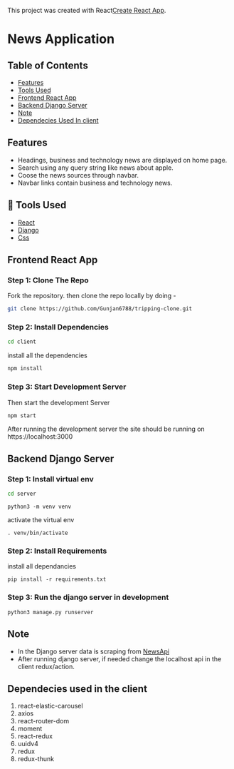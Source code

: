This project was created with React[Create React App](https://github.com/facebook/create-react-app).

# News Application


## Table of Contents
- [Features](#features)
- [Tools Used](#tools-used)
- [Frontend React App](#frontend-react-app)
- [Backend Django Server](#backend-django-server)
- [Note](#note)
- [Dependecies Used In client](dependecies-used-in-client)


## Features
- Headings, business and technology news are displayed on home page.
- Search using any query string like news about apple.
- Coose the news sources through navbar.
- Navbar links contain business and technology news.


## :wrench: Tools Used
- [React](http://reactjs.org/)
- [Django](https://docs.djangoproject.com/en/3.1/)
- [Css](https://getbootstrap.com/)


## Frontend React App

### Step 1: Clone The Repo

Fork the repository. then clone the repo locally by doing -

```bash
git clone https://github.com/Gunjan6788/tripping-clone.git
```

### Step 2: Install Dependencies

```bash
cd client
```

install all the dependencies
```bash
npm install
```

### Step 3: Start Development Server

Then start the development Server
```
npm start
```
After running the development server the site should be running on https://localhost:3000



## Backend Django Server

### Step 1: Install virtual env

```bash
cd server
```
```
python3 -m venv venv
```
activate the virtual env
```
. venv/bin/activate
```

### Step 2: Install Requirements

install all dependancies
```
pip install -r requirements.txt
```
 
### Step 3: Run the django server in development

```
python3 manage.py runserver
```

## Note
- In the Django server data is scraping from [NewsApi](https://newsapi.org/)
- After running django server, if needed change the localhost api in the client redux/action.


## Dependecies used in the client

1. react-elastic-carousel
2. axios
3. react-router-dom
4. moment
5. react-redux
6. uuidv4
7. redux
8. redux-thunk
